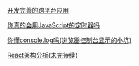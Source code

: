 [开发完善的跨平台应用](/posts/2020-11-30-%E5%BC%80%E5%8F%91%E5%AE%8C%E5%96%84%E7%9A%84%E8%B7%A8%E5%B9%B3%E5%8F%B0%E5%BA%94%E7%94%A8/)

[你真的会用JavaScript的定时器吗](/posts/2021-01-09-%E4%BD%A0%E7%9C%9F%E7%9A%84%E4%BC%9A%E7%94%A8JavaScript%E7%9A%84%E5%AE%9A%E6%97%B6%E5%99%A8%E5%90%97/)

[你懂console.log吗(浏览器控制台显示的小坑)](/posts/2022-02-11-%E4%BD%A0%E6%87%82console.log%E5%90%97(%E6%B5%8F%E8%A7%88%E5%99%A8%E6%8E%A7%E5%88%B6%E5%8F%B0%E6%98%BE%E7%A4%BA%E7%9A%84%E5%B0%8F%E5%9D%91)/)

[React架构分析(未完待续)](/posts/2022-03-21-React%E6%9E%B6%E6%9E%84%E5%88%86%E6%9E%90/)